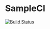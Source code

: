 # SampleCI
[![Build Status](https://travis-ci.com/UdayakumarRepo/SampleCI.svg?branch=master)](https://travis-ci.com/UdayakumarRepo/SampleCI)

